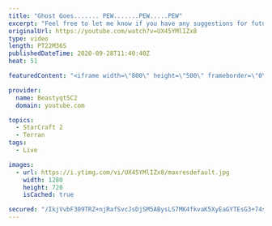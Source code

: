 ```yaml
---
title: "Ghost Goes....... PEW.......PEW.....PEW"
excerpt: "Feel free to let me know if you have any suggestions for future videos. Enjoy this one and have a great day :)  If you are enjoying my YouTube content, check out my live stream on Twitch! Streaming pretty much every day, starting time is at 3 PM CET. Link to my stream is down below.  ►Twitch:   https://www.twitch.tv/beastyqt"
originalUrl: https://youtube.com/watch?v=UX45YMlIZx8
type: video
length: PT22M36S
publishedDateTime: 2020-09-28T11:40:40Z
heat: 51

featuredContent: "<iframe width=\"800\" height=\"500\" frameborder=\"0\" src=\"https://www.youtube.com/embed/UX45YMlIZx8\" allow=\"accelerometer; autoplay; encrypted-media; gyroscope; picture-in-picture\" allowfullscreen></iframe>"

provider:
  name: BeastyqtSC2
  domain: youtube.com

topics:
  - StarCraft 2
  - Terran
tags:
  - Live

images:
  - url: https://i.ytimg.com/vi/UX45YMlIZx8/maxresdefault.jpg
    width: 1280
    height: 720
    isCached: true

secured: "/IkjVvbF309TRZ+njRafSvcJsDjSM5ABysLS7MK4fkvaK5XyEaGYTEsG3+74sh1107+fBaZQxJK2Gq2qkGhJwv2VcbBhDJ4UdzV8kXbMYru7Ao8OSyOQnH9Nw9D8YXbUeTwJzTZve+ccZYzfUb9ISeDpICmEHmPExjp8b5q/kdyZz/3TYkp6fzC8L/VWugcVfzRgOs58mToQCDEfuqWuOLCpYYHMbLyHzbm4cJL+suLAMkWIOXOXeZbkiPeTyUN0wZzquBrFnAVPoJ/3xU/5vQ9W1w7FK6gESl5yEIB61LGRYILH2C7XfcGamkac6cskFa4ccghaaSfU4qFVnv8GtcIQ1v1S22njAMShAi7lt201CC2pCvg8xdWiM4SJhio58eDOt34eLtR8PQl7p3YubtnoFxvqtTkaJ9qzR2aviFU=;yCpE4LnfDO2qOJVrCHKweQ=="
---
```


